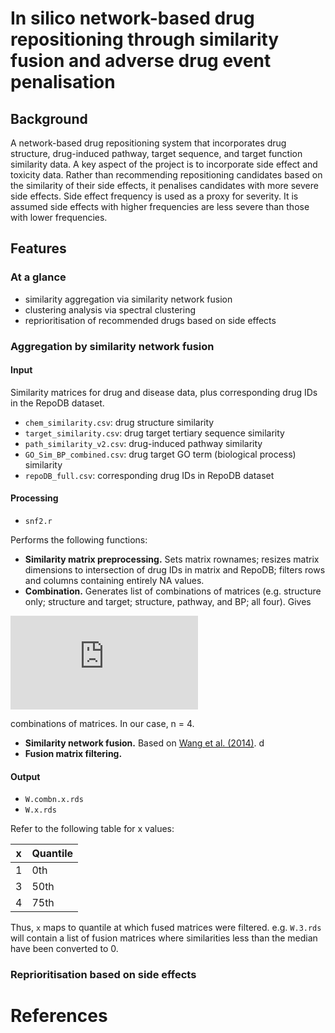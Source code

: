 # In silico network-based drug repositioning through similarity fusion and adverse drug event penalisation

## Background
A network-based drug repositioning system that incorporates drug structure, drug-induced pathway, target sequence, and target function similarity data. A key aspect of the project is to incorporate side effect and toxicity data. Rather than recommending repositioning candidates based on the similarity of their side effects, it penalises candidates with more severe side effects. Side effect frequency is used as a proxy for severity. It is assumed side effects with higher frequencies are less severe than those with lower frequencies.

## Features

### At a glance
- similarity aggregation via similarity network fusion
- clustering analysis via spectral clustering
- reprioritisation of recommended drugs based on side effects

### Aggregation by similarity network fusion
#### Input
Similarity matrices for drug and disease data, plus corresponding drug IDs in the RepoDB dataset.

- `chem_similarity.csv`: drug structure similarity
- `target_similarity.csv`: drug target tertiary sequence similarity
- `path_similarity_v2.csv`: drug-induced pathway similarity
- `GO_Sim_BP_combined.csv`: drug target GO term (biological process) similarity
- `repoDB_full.csv`: corresponding drug IDs in RepoDB dataset

#### Processing
- `snf2.r`

Performs the following functions:

- **Similarity matrix preprocessing.** Sets matrix rownames; resizes matrix dimensions to intersection of drug IDs in matrix and RepoDB; filters rows and columns containing entirely NA values.
- **Combination.** Generates list of combinations of matrices (e.g. structure only; structure and target; structure, pathway, and BP; all four). Gives

![2^n  - 1](http://www.sciweavers.org/tex2img.php?eq=1%2Bsin%28mc%5E2%29&bc=White&fc=Black&im=jpg&fs=12&ff=arev&edit=)

combinations of matrices. In our case, n = 4.

- **Similarity network fusion.** Based on [Wang et al. (2014)](https://pubmed.ncbi.nlm.nih.gov/24464287/). d
- **Fusion matrix filtering.** 

#### Output
- `W.combn.x.rds`
- `W.x.rds`

Refer to the following table for x values:

x|Quantile
-|-
1|0th
3|50th
4|75th

Thus, `x` maps to quantile at which fused matrices were filtered. e.g. `W.3.rds` will contain a list of fusion matrices where similarities less than the median have been converted to 0.

### Reprioritisation based on side effects

# References
